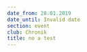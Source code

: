 ```yaml
---
date_from: 28.01.2019
date_until: Invalid date
section: event
club: Chronik
title: no a test
---
```


